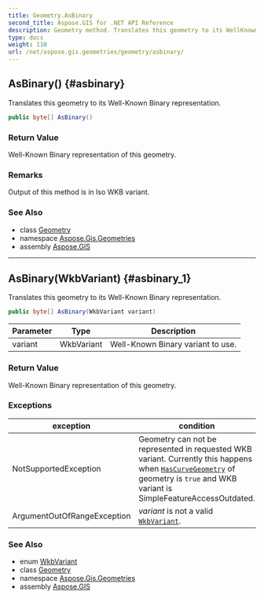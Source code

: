 ```yaml
---
title: Geometry.AsBinary
second_title: Aspose.GIS for .NET API Reference
description: Geometry method. Translates this geometry to its WellKnown Binary representation.
type: docs
weight: 110
url: /net/aspose.gis.geometries/geometry/asbinary/
---
```

## AsBinary() {#asbinary}

Translates this geometry to its Well-Known Binary representation.

```csharp
public byte[] AsBinary()
```

### Return Value

Well-Known Binary representation of this geometry.

### Remarks

Output of this method is in Iso WKB variant.

### See Also

* class [Geometry](../)
* namespace [Aspose.Gis.Geometries](../../geometry/)
* assembly [Aspose.GIS](../../../)

---

## AsBinary(WkbVariant) {#asbinary_1}

Translates this geometry to its Well-Known Binary representation.

```csharp
public byte[] AsBinary(WkbVariant variant)
```

| Parameter | Type | Description |
| --- | --- | --- |
| variant | WkbVariant | Well-Known Binary variant to use. |

### Return Value

Well-Known Binary representation of this geometry.

### Exceptions

| exception | condition |
| --- | --- |
| NotSupportedException | Geometry can not be represented in requested WKB variant. Currently this happens when [`HasCurveGeometry`](../hascurvegeometry/) of geometry is `true` and WKB variant is SimpleFeatureAccessOutdated. |
| ArgumentOutOfRangeException | *variant* is not a valid [`WkbVariant`](../../wkbvariant/). |

### See Also

* enum [WkbVariant](../../wkbvariant/)
* class [Geometry](../)
* namespace [Aspose.Gis.Geometries](../../geometry/)
* assembly [Aspose.GIS](../../../)


